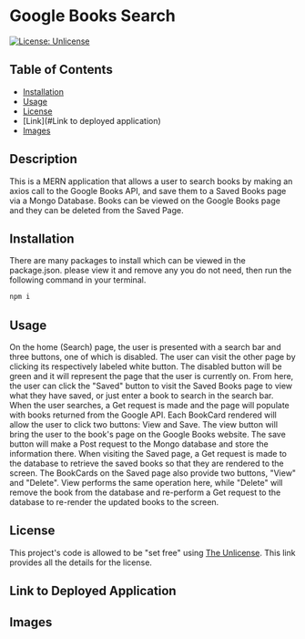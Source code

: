 # Google Books Search

[![License: Unlicense](https://img.shields.io/badge/license-Unlicense-blue.svg)](http://unlicense.org/)

## Table of Contents

* [Installation](#installation)
* [Usage](#usage)
* [License](#license)
* [Link](#Link to deployed application)
* [Images](#Images)

## Description
This is a MERN application that allows a user to search books by making an axios call to the Google Books API, and save them to a Saved Books page via a Mongo Database. Books can be viewed on the Google Books page and they can be deleted from the Saved Page.

## Installation
There are many packages to install which can be viewed in the package.json.  please view it and remove any you do not need, then run the following command in your terminal.
```bash
npm i
```

## Usage 
On the home (Search) page, the user is presented with a search bar and three buttons, one of which is disabled. The user can visit the other page by clicking its respectively labeled white button. The disabled button will be green and it will represent the page that the user is currently on. From here, the user can click the "Saved" button to visit the Saved Books page to view what they have saved, or just enter a book to search in the search bar. When the user searches, a Get request is made and the page will populate with books returned from the Google API. Each BookCard rendered will allow the user to click two buttons: View and Save. The view button will bring the user to the book's page on the Google Books website. The save button will make a Post request to the Mongo database and store the information there. When visiting the Saved page, a Get request is made to the database to retrieve the saved books so that they are rendered to the screen. The BookCards on the Saved page also provide two buttons, "View" and "Delete". View performs the same operation here, while "Delete" will remove the book from the database and re-perform a Get request to the database to re-render the updated books to the screen.

## License

This project's code is allowed to be "set free" using [The Unlicense](https://unlicense.org/).  This link provides all the details for the license.

## Link to Deployed Application

## Images

